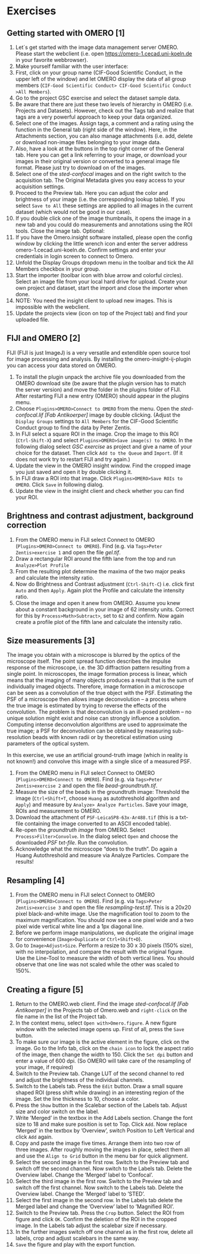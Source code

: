 # Exercises

## Getting started with OMERO [1]
1.	Let´s get started with the image data management server OMERO. Please start the webclient (i.e. open https://omero-1.cecad.uni-koeln.de in your favorite webbrowser).
2.	Make yourself familiar with the user interface:
3.	First, click on your group name (CIF-Good Scientific Conduct, in the upper left of the window) and let OMERO display the data of all group members (`CIF-Good Scientific Conduct> CIF-Good Scientific Conduct >All Members`).
4.	Go to the project GSC exercise and select the dataset sample data.
5.	Be aware that there are just these two levels of hierarchy in OMERO (i.e. Projects and Datasets). However, check out the Tags tab and realize that tags are a very powerful approach to keep your data organized.
6.	Select one of the images. Assign tags, a comment and a rating using the function in the General tab (right side of the window). Here, in the Attachments section, you can also manage attachments (i.e. add, delete or download non-image files belonging to your image data.
7.	Also, have a look at the buttons in the top right corner of the General tab. Here you can get a link referring to your image, or download your images in their original version or converted to a general image file format. Please just try to download on of the images.
8.	Select one of the *sted-confocal* images and on the right switch to the acquisition tab. The Original Metadata gives you easy access to your acquisition settings.
9.	Proceed to the Preview tab. Here you can adjust the color and brightness of your image (i.e. the corresponding lookup table). If you select `Save to All` these settings are applied to all images in the current dataset (which would not be good in our case).
10.	If you double click one of the image thumbnails, it opens the image in a new tab and you could do measurements and annotations using the ROI tools. Close the image tab.
Optional:
11.	If you have the Omero.insight software installed, please open the config window by clicking the little wrench icon and enter the server address omero-1.cecad.uni-koeln.de. Confirm settings and enter your credentials in login screen to connect to Omero.
12.	Unfold the Display Groups dropdown menu in the toolbar and tick the All Members checkbox in your group.
13.	Start the importer (toolbar icon with blue arrow and colorful circles). Select an image file from your local hard drive for upload. Create your own project and dataset, start the import and close the importer when done.
14.	NOTE: You need the insight client to upload new images. This is impossible with the webclient.
15.	Update the projects view (icon on top of the Project tab) and find your uploaded file.

## FIJI and OMERO  [2]
FIJI (FIJI is just ImageJ) is a very versatile and extendible open source tool for image processing and analysis. By installing the omero-insight-ij-plugin you can access your data stored on OMERO.
1.	To install the plugin unpack the archive file you downloaded from the OMERO download site (be aware that the plugin version has to match the server version) and move the folder in the plugins folder of FIJI. After restarting FIJI a new entry (OMERO) should appear in the plugins menu.
2.	Choose `Plugins>OMERO>Connect to OMERO` from the menu. Open the *sted-confocal.lif [Fab Antikoerper]* image by double clicking. (Adjust the `Display Groups` settings to `All Members` for the CIF-Good Scientific Conduct group to find the data by Peter Zentis.
3.	In FIJI select a square ROI in the image. Crop the image to this ROI (`Ctrl-Shift-X`) and select `Plugins>OMERO>Save image(s) to OMERO`. In the following dialog select *GSC exercise* as project and give a name of your choice for the dataset. Then click `Add to the Queue` and `Import`. (If it does not work try to restart FIJI and try again.)
4.	Update the view in the OMERO insight window. Find the cropped image you just saved and open it by double clicking it.
5.	In FIJI draw a ROI into that image. Click `Plugins>OMERO>Save ROIs to OMERO`. Click `Save` in following dialog.
6.	Update the view in the insight client and check whether you can find your ROI.

## Brightness and contrast adjustment, background correction
1.	From the OMERO menu in FIJI select Connect to OMERO (`Plugins>OMERO>Connect to OMERO`). Find (e.g. via `Tags>Peter Zentis>exercise 1` and open the file *gel.tif*.
2.	Draw a rectangular ROI around the fifth lane from the top and run `Analyze>Plot Profile`
3.	From the resulting plot determine the maxima of the two major peaks and calculate the intensity ratio.
4.	Now do Brightness and Contrast adjustment (`Ctrl-Shift-C`) i.e. click first `Auto` and then `Apply`. Again plot the Profile and calculate the intensity ratio.
5.	Close the image and open it anew from OMERO. Assume you knew about a constant background in your image of 62 intensity units. Correct for this by `Process>Math>Subtract>`, set to `62` and confirm. Now again create a profile plot of the fifth lane and calculate the intensity ratio.

## Size measurements  [3]
The image you obtain with a microscope is blurred by the optics of the microscope itself. The point spread function describes the impulse response of the microscope, i.e. the 3D diffraction pattern resulting from a single point. In microscopes, the image formation process is linear, which means that the imaging of many objects produces a result that is the sum of individually imaged objects. Therefore, image formation in a microscope can be seen as a convolution of the true object with the PSF.
Estimating the PSF of a microscope then allows image deconvolution – a process where the true image is estimated by trying to reverse the effects of the convolution. The problem is that deconvolution is an ill-posed problem – no unique solution might exist and noise can strongly influence a solution. Computing intense deconvolution algorithms are used to approximate the true image; a PSF for deconvolution can be obtained by measuring sub-resolution beads with known radii or by theoretical estimation using parameters of the optical system.

In this exercise, we use an artificial ground-truth image (which in reality is not known!) and convolve this image with a single slice of a measured PSF.
1.	From the OMERO menu in FIJI select Connect to OMERO (`Plugins>OMERO>Connect to OMERO`). Find (e.g. via `Tags>Peter Zentis>exercise 2` and open the file *bead-groundtruth.tif*.
2.	Measure the size of the beads in the groundtruth image: Threshold the image (`Ctrl+Shift+T`, choose `Huang` as autothreshold algorithm and `Apply`) and measure by `Analyze> Analyze Particles`. Save your image, ROIs and measurement to OMERO.
3.	Download the attachment of `PSF-LeicaSP8-63x-Ar488.tif` (this is a txt-file containing the image converted to an ASCII encoded table).
4.	Re-open the *groundtruth image* from OMERO. Select `Process>Filter>Convolve`. In the dialog select `Open` and choose the downloaded *PSF txt-file*. Run the convolution.
5.	Acknowledge what the microscope “does to the truth”. Do again a Huang Autothreshold and measure via Analyze Particles. Compare the results!

## Resampling  [4]
1.	From the OMERO menu in FIJI select Connect to OMERO (`Plugins>OMERO>Connect to OMERO`). Find (e.g. via `Tags>Peter Zentis>exercise 3` and open the file *resampling-test.tif*. This is a 20x20 pixel black-and-white image. Use the magnification tool to zoom to the maximum magnification. You should now see a one pixel wide and a two pixel wide vertical white line and a 1px diagonal line.
2.	Before we perform image manipulations, we duplicate the original image for convenience (`Image>Duplicate` or `Ctrl+Shift+D`).
3.	Go to `Image>Adjust>Size`. Perform a resize to 30 x 30 pixels (150% size), with no interpolation, and compare the result with the original figure. Use the Line-Tool to measure the width of both vertical lines. You should observe that one line was not scaled while the other was scaled to 150%.

## Creating a figure [5]
1.	Return to the OMERO.web client. Find the image *sted-confocal.lif [Fab Antikoerper]* in the Projects tab of Omero.web and `right-click` on the file name in the list of the Project tab.
2.	In the context menu, select `Open with>Omero.figure`. A new figure window with the selected image opens up. First of all, press the `Save` button.
3.	To make sure our image is the active element in the figure, click on the image. Go to the Info tab, click on the `chain icon` to lock the aspect ratio of the image, then change the width to 150. Click the `Set dpi` button and enter a value of 600 dpi. (So OMERO will take care of the resampling of your image, if required)
4.	Switch to the Preview tab. Change LUT of the second channel to red and adjust the brightness of the individual channels.
5.	Switch to the Labels tab. Press the `Edit` button. Draw a small square shaped ROI (press shift while drawing) in an interesting region of the image. Set the line thickness to 10, choose a color.
6.	Press the `Show` button in the Scalebar section of the Labels tab. Adjust size and color switch on the label.
7.	Write ’Merged’ in the textbox in the Add Labels section. Change the font size to 18 and make sure position is set to Top. Click `Add`. Now replace ’Merged’ in the textbox by ’Overview’, switch Position to Left Vertical and click `Add` again.
8.	Copy and paste the image five times. Arrange them into two row of three images. After roughly moving the images in place, select them all and use the `Align to Grid` button in the menu bar for quick alignment.
9.	Select the second image in the first row. Switch to the Preview tab and switch off the second channel. Now switch to the Labels tab. Delete the Overview label. Change the ’Merged’ label to ’Confocal’.
10.	Select the third image in the first row. Switch to the Preview tab and switch off the first channel. Now switch to the Labels tab. Delete the Overview label. Change the ’Merged’ label to ’STED’.
11.	Select the first image in the second row. In the Labels tab delete the Merged label and change the ’Overview’ label to ’Magnified ROI’.
12.	Switch to the Preview tab. Press the `Crop` button. Select the ROI from figure and click `OK`. Confirm the deletion of the ROI in the cropped image. In the Labels tab adjust the scalebar size if necessary.
13.	In the further images switch off one channel as in the first row, delete all labels, crop and adjust scalebars in the same way.
14.	`Save` the figure and play with the export function.
